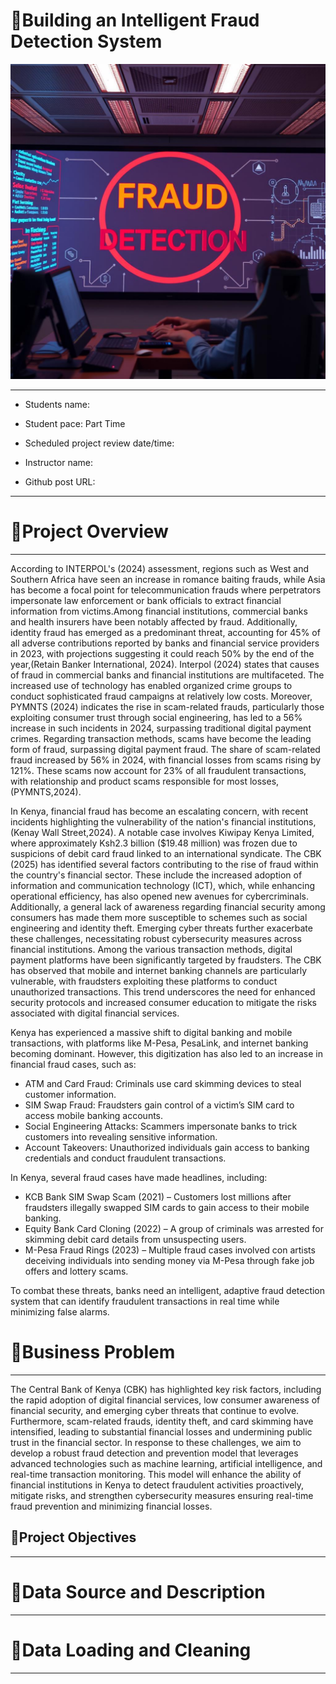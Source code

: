 # 📌Building an Intelligent Fraud Detection System
![Fraud](https://github.com/gkipkirui1/DSF-PT08P5-GROUP4-CAPSTONE-PROJECT/blob/main/images/fraud1.jpg)

---

* Students name: 

* Student pace: Part Time

* Scheduled project review date/time: 

* Instructor name: 

* Github post URL: 

---

# 📌Project Overview 
---
According to INTERPOL's (2024) assessment, regions such as West and Southern Africa have seen an increase in romance baiting frauds, while Asia has become a focal point for telecommunication frauds where perpetrators impersonate law enforcement or bank officials to extract financial information from victims.Among financial institutions, commercial banks and health insurers have been notably affected by fraud. Additionally, identity fraud has emerged as a predominant threat, accounting for 45% of all adverse contributions reported by banks and financial service providers in 2023, with projections suggesting it could reach 50% by the end of the year,(Retain Banker International, 2024). Interpol (2024) states that causes of fraud in commercial banks and financial institutions are multifaceted. The increased use of technology has enabled organized crime groups to conduct sophisticated fraud campaigns at relatively low costs. Moreover, PYMNTS (2024) indicates the rise in scam-related frauds, particularly those exploiting consumer trust through social engineering, has led to a 56% increase in such incidents in 2024, surpassing traditional digital payment crimes. Regarding transaction methods, scams have become the leading form of fraud, surpassing digital payment fraud. The share of scam-related fraud increased by 56% in 2024, with financial losses from scams rising by 121%. These scams now account for 23% of all fraudulent transactions, with relationship and product scams responsible for most losses,(PYMNTS,2024).

In Kenya, financial fraud has become an escalating concern, with recent incidents highlighting the vulnerability of the nation's financial institutions,(Kenay Wall Street,2024). A notable case involves Kiwipay Kenya Limited, where approximately Ksh2.3 billion ($19.48 million) was frozen due to suspicions of debit card fraud linked to an international syndicate. The CBK (2025) has identified several factors contributing to the rise of fraud within the country's financial sector. These include the increased adoption of information and communication technology (ICT), which, while enhancing operational efficiency, has also opened new avenues for cybercriminals. Additionally, a general lack of awareness regarding financial security among consumers has made them more susceptible to schemes such as social engineering and identity theft. Emerging cyber threats further exacerbate these challenges, necessitating robust cybersecurity measures across financial institutions. Among the various transaction methods, digital payment platforms have been significantly targeted by fraudsters. The CBK has observed that mobile and internet banking channels are particularly vulnerable, with fraudsters exploiting these platforms to conduct unauthorized transactions. This trend underscores the need for enhanced security protocols and increased consumer education to mitigate the risks associated with digital financial services.

Kenya has experienced a massive shift to digital banking and mobile transactions, with platforms like M-Pesa, PesaLink, and internet banking becoming dominant. However, this digitization has also led to an increase in financial fraud cases, such as:

* ATM and Card Fraud: Criminals use card skimming devices to steal customer information.
* SIM Swap Fraud: Fraudsters gain control of a victim’s SIM card to access mobile banking accounts.
* Social Engineering Attacks: Scammers impersonate banks to trick customers into revealing sensitive information.
* Account Takeovers: Unauthorized individuals gain access to banking credentials and conduct fraudulent transactions.
  
In Kenya, several fraud cases have made headlines, including:

* KCB Bank SIM Swap Scam (2021) – Customers lost millions after fraudsters illegally swapped SIM cards to gain access to their mobile banking.
* Equity Bank Card Cloning (2022) – A group of criminals was arrested for skimming debit card details from unsuspecting users.
* M-Pesa Fraud Rings (2023) – Multiple fraud cases involved con artists deceiving individuals into sending money via M-Pesa through fake job offers and lottery scams.
  
To combat these threats, banks need an intelligent, adaptive fraud detection system that can identify fraudulent transactions in real time while minimizing false alarms.

# 📌Business Problem 
---
The Central Bank of Kenya (CBK) has highlighted key risk factors, including the rapid adoption of digital financial services, low consumer awareness of financial security, and emerging cyber threats that continue to evolve. Furthermore, scam-related frauds, identity theft, and card skimming have intensified, leading to substantial financial losses and undermining public trust in the financial sector. In response to these challenges, we aim to develop a robust fraud detection and prevention model that leverages advanced technologies such as machine learning, artificial intelligence, and real-time transaction monitoring. This model will enhance the ability of financial institutions in Kenya to detect fraudulent activities proactively, mitigate risks, and strengthen cybersecurity measures ensuring real-time fraud prevention and minimizing financial losses.

## 📌Project Objectives
---



# 📌Data Source and Description 
---


# 📌Data Loading and Cleaning 
---


# 
